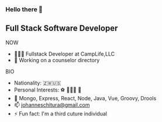 ### Hello there 👋

## Full Stack Software Developer

NOW

- 👨🏿‍💻 Fullstack Developer at CampLife,LLC
- 🔭 Working on a counselor directory

BIO
- Nationality: 🇿🇼🇺🇸
- Personal Interests: ⚽️ 👨🏿‍💻 🛫
- 🌱 Mongo, Express, React, Node, Java, Vue, Groovy, Drools
- 📫 johanneschitura@gmail.com
- ⚡ Fun fact: I'm a third cuture individual


